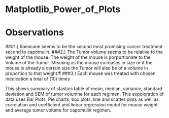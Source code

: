 # Matplotlib_Power_of_Plots

# Observations 
 ###1.) Ramicane seems to be the second most promising cancer treatment second to capomulin. 
 ###2.) The Tumor volume seems to be relative to the weight of the mouse. The weight of the mouse is porportionate to the Volume of the Tumor. Meaning as the mouse increases in size or if the mouse is already a certain size the Tumor will also be of a volume in proportion to that weight.¶ 
 ###3.) Each mouse was treated with chosen medication a total of (10) times

This shows summary of stastics table of mean, median, variance, standard deviation and SEM of tumor volumne for each regimen.
This expoloration of data uses Bar Plots, Pie charts, box plots, line and scatter plots as well as correlation and coefficient and linear regression model 
for mouse weight and average tumor volume for capomulin regimen.
